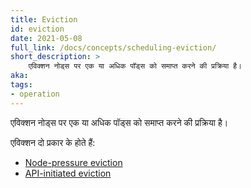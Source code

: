 ```yaml
---
title: Eviction
id: eviction
date: 2021-05-08
full_link: /docs/concepts/scheduling-eviction/
short_description: >
    एविक्शन नोड्स पर एक या अधिक पॉड्स को समाप्त करने की प्रक्रिया है।
aka:
tags:
- operation
---
```


एविक्शन नोड्स पर एक या अधिक पॉड्स को समाप्त करने की प्रक्रिया है।

<!--more-->
एविक्शन दो प्रकार के होते हैं:
* [Node-pressure eviction](/docs/concepts/scheduling-eviction/node-pressure-eviction/)
* [API-initiated eviction](/docs/concepts/scheduling-eviction/api-eviction/)